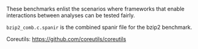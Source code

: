 These benchmarks enlist the scenarios where
frameworks that enable interactions between analyses
can be tested fairly.

`bzip2_comb.c.spanir` is the combined spanir file for the bzip2 benchmark.

Coreutils: https://github.com/coreutils/coreutils
